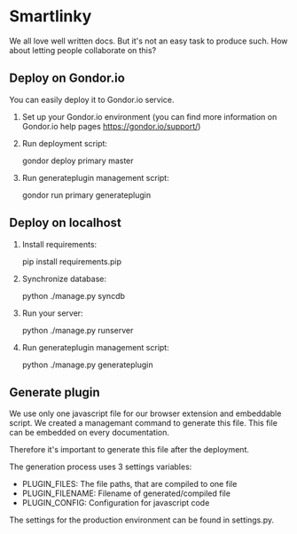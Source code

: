Smartlinky
==========

We all love well written docs. But it's not an easy task to produce such. How about letting people collaborate on this? 


Deploy on Gondor.io
-------------------

You can easily deploy it to Gondor.io service. 

1. Set up your Gondor.io environment (you can find more information on Gondor.io help pages https://gondor.io/support/)

2. Run deployment script:

    gondor deploy primary master


3. Run generateplugin management script:

    gondor run primary generateplugin



Deploy on localhost
-------------------

1. Install requirements:

    pip install requirements.pip


2. Synchronize database:

    python ./manage.py syncdb
    

3. Run your server:

    python ./manage.py runserver

4. Run generateplugin management script:

    python ./manage.py generateplugin


Generate plugin
---------------

We use only one javascript file for our browser extension and embeddable script. We created a managemant command to generate this file. This file can be embedded on every documentation.

Therefore it's important to generate this file after the deployment.

The generation process uses 3 settings variables:

 * PLUGIN_FILES: The file paths, that are compiled to one file
 * PLUGIN_FILENAME: Filename of generated/compiled file
 * PLUGIN_CONFIG: Configuration for javascript code

The settings for the production environment can be found in settings.py.
